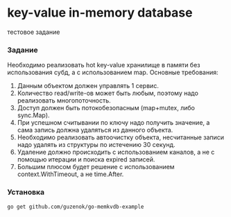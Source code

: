 # key-value in-memory database

тестовое задание


### Задание

Необходимо реализовать hot key-value хранилище в памяти без использования субд, а с использованием map.
Основные требования:
1. Данным объектом должен управлять 1 сервис.
2. Количество read/write-ов может быть любым, поэтому надо реализовать многопоточность.
3. Доступ должен быть потокобезопасным (map+mutex, либо sync.Map).
4. При успешном считывании по ключу надо получить значение, а сама запись должна удаляться из данного объекта.
5. Необходимо реализовать автоочистку объекта, несчитанные записи надо удалять из структуры по истечению 30 секунд.
6. Удаление должно происходить с использованием каналов, а не с помощью итерации и поиска expired записей.
7. Большим плюсом будет решение с использованием context.WithTimeout, а не time.After.


### Установка

`go get github.com/guzenok/go-memkvdb-example`